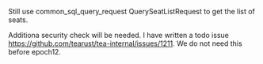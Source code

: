 Still use common_sql_query_request  QuerySeatListRequest to get the list of seats.

Additiona security check will be needed. I have written a todo issue https://github.com/tearust/tea-internal/issues/1211. We do not need this before epoch12. 


